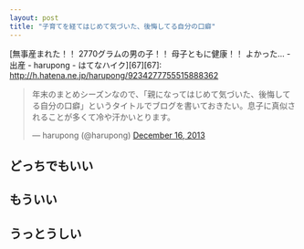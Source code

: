 ```yaml
---
layout: post
title: "子育てを経てはじめて気づいた、後悔してる自分の口癖"
---
```



[無事産まれた！！ 2770グラムの男の子！！ 母子ともに健康！！ よかった... - 出産 - harupong - はてなハイク][67][67]: http://h.hatena.ne.jp/harupong/9234277755515888362

<blockquote class="twitter-tweet" lang="en"><p>年末のまとめシーズンなので、「親になってはじめて気づいた、後悔してる自分の口癖」というタイトルでブログを書いておきたい。息子に真似されることが多くて冷や汗かいとります。</p>&mdash; harupong (@harupong) <a href="https://twitter.com/harupong/statuses/412440909020557312">December 16, 2013</a></blockquote>
<script async src="//platform.twitter.com/widgets.js" charset="utf-8"></script>

## どっちでもいい

## もういい

## うっとうしい


